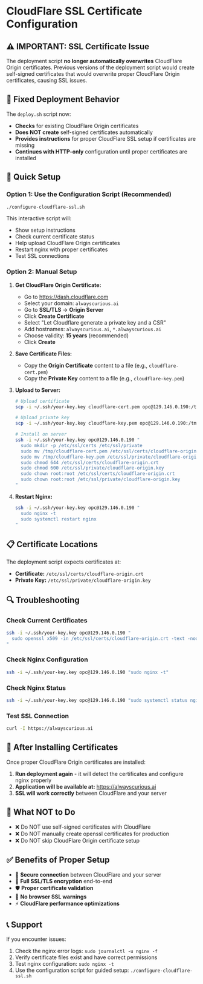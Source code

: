 # CloudFlare SSL Certificate Configuration

## ⚠️ IMPORTANT: SSL Certificate Issue

The deployment script **no longer automatically overwrites** CloudFlare Origin certificates. Previous versions of the deployment script would create self-signed certificates that would overwrite proper CloudFlare Origin certificates, causing SSL issues.

## 🔧 Fixed Deployment Behavior

The `deploy.sh` script now:
- **Checks** for existing CloudFlare Origin certificates 
- **Does NOT create** self-signed certificates automatically
- **Provides instructions** for proper CloudFlare SSL setup if certificates are missing
- **Continues with HTTP-only** configuration until proper certificates are installed

## 🚀 Quick Setup

### Option 1: Use the Configuration Script (Recommended)
```bash
./configure-cloudflare-ssl.sh
```

This interactive script will:
- Show setup instructions
- Check current certificate status
- Help upload CloudFlare Origin certificates
- Restart nginx with proper certificates
- Test SSL connections

### Option 2: Manual Setup

1. **Get CloudFlare Origin Certificate:**
   - Go to https://dash.cloudflare.com
   - Select your domain: `alwayscurious.ai`
   - Go to **SSL/TLS** → **Origin Server**
   - Click **Create Certificate**
   - Select "Let Cloudflare generate a private key and a CSR"
   - Add hostnames: `alwayscurious.ai`, `*.alwayscurious.ai`
   - Choose validity: **15 years** (recommended)
   - Click **Create**

2. **Save Certificate Files:**
   - Copy the **Origin Certificate** content to a file (e.g., `cloudflare-cert.pem`)
   - Copy the **Private Key** content to a file (e.g., `cloudflare-key.pem`)

3. **Upload to Server:**
   ```bash
   # Upload certificate
   scp -i ~/.ssh/your-key.key cloudflare-cert.pem opc@129.146.0.190:/tmp/
   
   # Upload private key  
   scp -i ~/.ssh/your-key.key cloudflare-key.pem opc@129.146.0.190:/tmp/
   
   # Install on server
   ssh -i ~/.ssh/your-key.key opc@129.146.0.190 "
     sudo mkdir -p /etc/ssl/certs /etc/ssl/private
     sudo mv /tmp/cloudflare-cert.pem /etc/ssl/certs/cloudflare-origin.crt
     sudo mv /tmp/cloudflare-key.pem /etc/ssl/private/cloudflare-origin.key
     sudo chmod 644 /etc/ssl/certs/cloudflare-origin.crt
     sudo chmod 600 /etc/ssl/private/cloudflare-origin.key
     sudo chown root:root /etc/ssl/certs/cloudflare-origin.crt
     sudo chown root:root /etc/ssl/private/cloudflare-origin.key
   "
   ```

4. **Restart Nginx:**
   ```bash
   ssh -i ~/.ssh/your-key.key opc@129.146.0.190 "
     sudo nginx -t
     sudo systemctl restart nginx
   "
   ```

## 📋 Certificate Locations

The deployment script expects certificates at:
- **Certificate:** `/etc/ssl/certs/cloudflare-origin.crt`
- **Private Key:** `/etc/ssl/private/cloudflare-origin.key`

## 🔍 Troubleshooting

### Check Current Certificates
```bash
ssh -i ~/.ssh/your-key.key opc@129.146.0.190 "
  sudo openssl x509 -in /etc/ssl/certs/cloudflare-origin.crt -text -noout | grep -E '(Subject:|Issuer:|Not Before|Not After|DNS:)'
"
```

### Check Nginx Configuration
```bash
ssh -i ~/.ssh/your-key.key opc@129.146.0.190 "sudo nginx -t"
```

### Check Nginx Status
```bash
ssh -i ~/.ssh/your-key.key opc@129.146.0.190 "sudo systemctl status nginx"
```

### Test SSL Connection
```bash
curl -I https://alwayscurious.ai
```

## 🔄 After Installing Certificates

Once proper CloudFlare Origin certificates are installed:

1. **Run deployment again** - it will detect the certificates and configure nginx properly
2. **Application will be available at:** https://alwayscurious.ai
3. **SSL will work correctly** between CloudFlare and your server

## 🚨 What NOT to Do

- ❌ Do NOT use self-signed certificates with CloudFlare
- ❌ Do NOT manually create openssl certificates for production
- ❌ Do NOT skip CloudFlare Origin certificate setup

## ✅ Benefits of Proper Setup

- 🔐 **Secure connection** between CloudFlare and your server
- 🚀 **Full SSL/TLS encryption** end-to-end
- 🛡️ **Proper certificate validation**
- 📱 **No browser SSL warnings**
- ⚡ **CloudFlare performance optimizations**

## 📞 Support

If you encounter issues:

1. Check the nginx error logs: `sudo journalctl -u nginx -f`
2. Verify certificate files exist and have correct permissions
3. Test nginx configuration: `sudo nginx -t`
4. Use the configuration script for guided setup: `./configure-cloudflare-ssl.sh`
